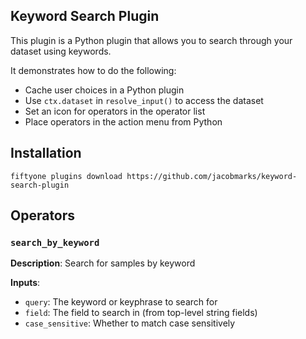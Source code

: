 ## Keyword Search Plugin

This plugin is a Python plugin that allows you to search through your dataset using keywords.

It demonstrates how to do the following:

- Cache user choices in a Python plugin
- Use `ctx.dataset` in `resolve_input()` to access the dataset
- Set an icon for operators in the operator list
- Place operators in the action menu from Python

## Installation

```shell
fiftyone plugins download https://github.com/jacobmarks/keyword-search-plugin
```

## Operators

### `search_by_keyword`

**Description**: Search for samples by keyword

**Inputs**:

- `query`: The keyword or keyphrase to search for
- `field`: The field to search in (from top-level string fields)
- `case_sensitive`: Whether to match case sensitively